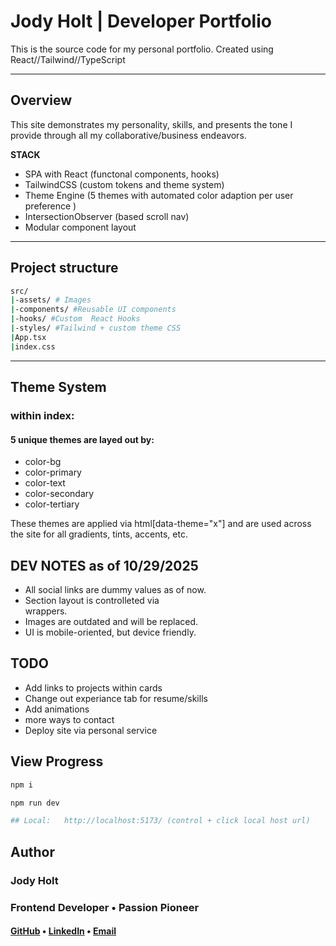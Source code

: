 # Jody Holt | Developer Portfolio

This is the source code for my personal portfolio. 
Created using React//Tailwind//TypeScript

---

## Overview

This site demonstrates my personality, skills, and presents the tone I provide through all my collaborative/business endeavors. 

**STACK**

- SPA with React (functonal components, hooks)
- TailwindCSS (custom tokens and theme system)
- Theme Engine (5 themes with automated color adaption per user preference )
- IntersectionObserver (based scroll nav)
- Modular component layout

---

## Project structure

```bash
src/
|-assets/ # Images
|-components/ #Reusable UI components 
|-hooks/ #Custom  React Hooks
|-styles/ #Tailwind + custom theme CSS
|App.tsx
|index.css

```

---

## Theme System

### within index:
#### 5 unique themes are layed out by:
- color-bg 
- color-primary
- color-text
- color-secondary
- color-tertiary

These themes are applied via html[data-theme="x"] and are used across the site for all gradients, tints, accents, etc.


## DEV NOTES as of 10/29/2025

- All social links are dummy values as of now.
- Section layout is controlleted via <Section id="...."></Section> wrappers.
- Images are outdated and will be replaced.
- UI is mobile-oriented, but device friendly. 


## TODO

- Add links to projects within cards
- Change out experiance tab for resume/skills
- Add animations
- more ways to contact
- Deploy site via personal service


## View Progress

```bash
npm i

npm run dev

## Local:   http://localhost:5173/ (control + click local host url)

```

## Author

### Jody Holt
### Frontend Developer • Passion Pioneer
#### [GitHub](https://github.com/Ricearoni1245) • [LinkedIn](https://www.linkedin.com/in/jody-holt-9b19b0256) • [Email](mailto:jholt1008@gmail.com)

